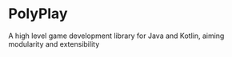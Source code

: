 # PolyPlay
A high level game development library for Java and Kotlin, aiming modularity and extensibility 
